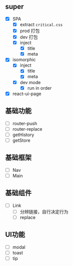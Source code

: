 ## super

- [x] SPA
  - [x] extract `critical.css`
  - [x] prod 打包
  - [x] dev 打包
  - [x] inject
    - [x] title
    - [x] meta
- [x] isomorphic
  - [x] inject
    - [x] title
    - [x] meta
  - [x] dev mode
    - [x] run in order
- [x] react-ui-page

## 基础功能

- [ ] router-push
- [ ] router-replace
- [ ] getHistory
- [ ] getStore

## 基础框架

- [ ] Nav
- [ ] Main

## 基础组件

- [ ] Link
  - [ ] 分辨链接，自行决定行为
  - [ ] replace

## UI功能

- [ ] modal
- [ ] toast
- [ ] tip
